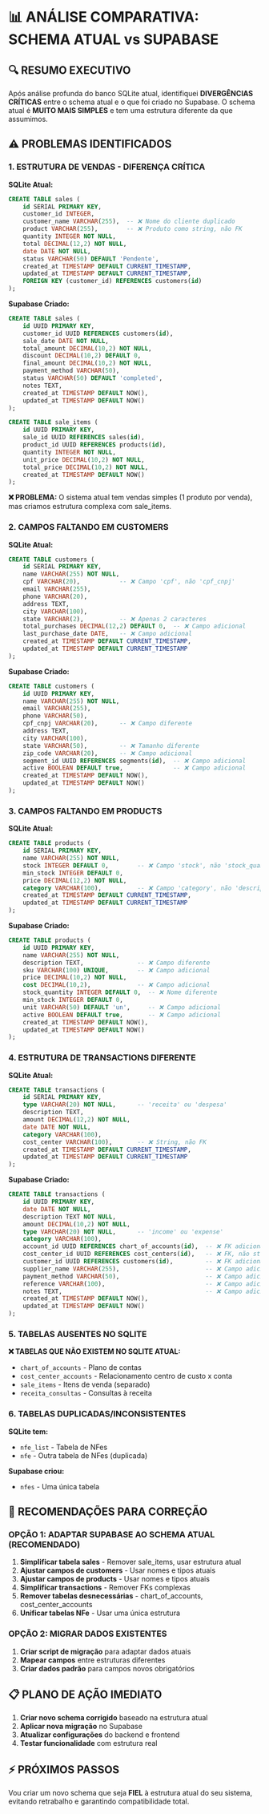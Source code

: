 # 📊 ANÁLISE COMPARATIVA: SCHEMA ATUAL vs SUPABASE

## 🔍 **RESUMO EXECUTIVO**

Após análise profunda do banco SQLite atual, identifiquei **DIVERGÊNCIAS CRÍTICAS** entre o schema atual e o que foi criado no Supabase. O schema atual é **MUITO MAIS SIMPLES** e tem uma estrutura diferente da que assumimos.

## ⚠️ **PROBLEMAS IDENTIFICADOS**

### 1. **ESTRUTURA DE VENDAS - DIFERENÇA CRÍTICA**

**SQLite Atual:**
```sql
CREATE TABLE sales (
    id SERIAL PRIMARY KEY,
    customer_id INTEGER,
    customer_name VARCHAR(255),  -- ❌ Nome do cliente duplicado
    product VARCHAR(255),        -- ❌ Produto como string, não FK
    quantity INTEGER NOT NULL,
    total DECIMAL(12,2) NOT NULL,
    date DATE NOT NULL,
    status VARCHAR(50) DEFAULT 'Pendente',
    created_at TIMESTAMP DEFAULT CURRENT_TIMESTAMP,
    updated_at TIMESTAMP DEFAULT CURRENT_TIMESTAMP,
    FOREIGN KEY (customer_id) REFERENCES customers(id)
);
```

**Supabase Criado:**
```sql
CREATE TABLE sales (
    id UUID PRIMARY KEY,
    customer_id UUID REFERENCES customers(id),
    sale_date DATE NOT NULL,
    total_amount DECIMAL(10,2) NOT NULL,
    discount DECIMAL(10,2) DEFAULT 0,
    final_amount DECIMAL(10,2) NOT NULL,
    payment_method VARCHAR(50),
    status VARCHAR(50) DEFAULT 'completed',
    notes TEXT,
    created_at TIMESTAMP DEFAULT NOW(),
    updated_at TIMESTAMP DEFAULT NOW()
);

CREATE TABLE sale_items (
    id UUID PRIMARY KEY,
    sale_id UUID REFERENCES sales(id),
    product_id UUID REFERENCES products(id),
    quantity INTEGER NOT NULL,
    unit_price DECIMAL(10,2) NOT NULL,
    total_price DECIMAL(10,2) NOT NULL,
    created_at TIMESTAMP DEFAULT NOW()
);
```

**❌ PROBLEMA:** O sistema atual tem vendas simples (1 produto por venda), mas criamos estrutura complexa com sale_items.

### 2. **CAMPOS FALTANDO EM CUSTOMERS**

**SQLite Atual:**
```sql
CREATE TABLE customers (
    id SERIAL PRIMARY KEY,
    name VARCHAR(255) NOT NULL,
    cpf VARCHAR(20),           -- ❌ Campo 'cpf', não 'cpf_cnpj'
    email VARCHAR(255),
    phone VARCHAR(20),
    address TEXT,
    city VARCHAR(100),
    state VARCHAR(2),          -- ❌ Apenas 2 caracteres
    total_purchases DECIMAL(12,2) DEFAULT 0,  -- ❌ Campo adicional
    last_purchase_date DATE,   -- ❌ Campo adicional
    created_at TIMESTAMP DEFAULT CURRENT_TIMESTAMP,
    updated_at TIMESTAMP DEFAULT CURRENT_TIMESTAMP
);
```

**Supabase Criado:**
```sql
CREATE TABLE customers (
    id UUID PRIMARY KEY,
    name VARCHAR(255) NOT NULL,
    email VARCHAR(255),
    phone VARCHAR(50),
    cpf_cnpj VARCHAR(20),      -- ❌ Campo diferente
    address TEXT,
    city VARCHAR(100),
    state VARCHAR(50),         -- ❌ Tamanho diferente
    zip_code VARCHAR(20),      -- ❌ Campo adicional
    segment_id UUID REFERENCES segments(id),  -- ❌ Campo adicional
    active BOOLEAN DEFAULT true,              -- ❌ Campo adicional
    created_at TIMESTAMP DEFAULT NOW(),
    updated_at TIMESTAMP DEFAULT NOW()
);
```

### 3. **CAMPOS FALTANDO EM PRODUCTS**

**SQLite Atual:**
```sql
CREATE TABLE products (
    id SERIAL PRIMARY KEY,
    name VARCHAR(255) NOT NULL,
    stock INTEGER DEFAULT 0,        -- ❌ Campo 'stock', não 'stock_quantity'
    min_stock INTEGER DEFAULT 0,
    price DECIMAL(12,2) NOT NULL,
    category VARCHAR(100),          -- ❌ Campo 'category', não 'description'
    created_at TIMESTAMP DEFAULT CURRENT_TIMESTAMP,
    updated_at TIMESTAMP DEFAULT CURRENT_TIMESTAMP
);
```

**Supabase Criado:**
```sql
CREATE TABLE products (
    id UUID PRIMARY KEY,
    name VARCHAR(255) NOT NULL,
    description TEXT,               -- ❌ Campo diferente
    sku VARCHAR(100) UNIQUE,        -- ❌ Campo adicional
    price DECIMAL(10,2) NOT NULL,
    cost DECIMAL(10,2),             -- ❌ Campo adicional
    stock_quantity INTEGER DEFAULT 0,  -- ❌ Nome diferente
    min_stock INTEGER DEFAULT 0,
    unit VARCHAR(50) DEFAULT 'un',     -- ❌ Campo adicional
    active BOOLEAN DEFAULT true,       -- ❌ Campo adicional
    created_at TIMESTAMP DEFAULT NOW(),
    updated_at TIMESTAMP DEFAULT NOW()
);
```

### 4. **ESTRUTURA DE TRANSACTIONS DIFERENTE**

**SQLite Atual:**
```sql
CREATE TABLE transactions (
    id SERIAL PRIMARY KEY,
    type VARCHAR(20) NOT NULL,      -- 'receita' ou 'despesa'
    description TEXT,
    amount DECIMAL(12,2) NOT NULL,
    date DATE NOT NULL,
    category VARCHAR(100),
    cost_center VARCHAR(100),       -- ❌ String, não FK
    created_at TIMESTAMP DEFAULT CURRENT_TIMESTAMP,
    updated_at TIMESTAMP DEFAULT CURRENT_TIMESTAMP
);
```

**Supabase Criado:**
```sql
CREATE TABLE transactions (
    id UUID PRIMARY KEY,
    date DATE NOT NULL,
    description TEXT NOT NULL,
    amount DECIMAL(10,2) NOT NULL,
    type VARCHAR(20) NOT NULL,      -- 'income' ou 'expense'
    category VARCHAR(100),
    account_id UUID REFERENCES chart_of_accounts(id),  -- ❌ FK adicional
    cost_center_id UUID REFERENCES cost_centers(id),   -- ❌ FK, não string
    customer_id UUID REFERENCES customers(id),         -- ❌ FK adicional
    supplier_name VARCHAR(255),                        -- ❌ Campo adicional
    payment_method VARCHAR(50),                        -- ❌ Campo adicional
    reference VARCHAR(100),                            -- ❌ Campo adicional
    notes TEXT,                                        -- ❌ Campo adicional
    created_at TIMESTAMP DEFAULT NOW(),
    updated_at TIMESTAMP DEFAULT NOW()
);
```

### 5. **TABELAS AUSENTES NO SQLITE**

**❌ TABELAS QUE NÃO EXISTEM NO SQLITE ATUAL:**
- `chart_of_accounts` - Plano de contas
- `cost_center_accounts` - Relacionamento centro de custo x conta
- `sale_items` - Itens de venda (separado)
- `receita_consultas` - Consultas à receita

### 6. **TABELAS DUPLICADAS/INCONSISTENTES**

**SQLite tem:**
- `nfe_list` - Tabela de NFes
- `nfe` - Outra tabela de NFes (duplicada)

**Supabase criou:**
- `nfes` - Uma única tabela

## 🔧 **RECOMENDAÇÕES PARA CORREÇÃO**

### **OPÇÃO 1: ADAPTAR SUPABASE AO SCHEMA ATUAL (RECOMENDADO)**

1. **Simplificar tabela sales** - Remover sale_items, usar estrutura atual
2. **Ajustar campos de customers** - Usar nomes e tipos atuais
3. **Ajustar campos de products** - Usar nomes e tipos atuais
4. **Simplificar transactions** - Remover FKs complexas
5. **Remover tabelas desnecessárias** - chart_of_accounts, cost_center_accounts
6. **Unificar tabelas NFe** - Usar uma única estrutura

### **OPÇÃO 2: MIGRAR DADOS EXISTENTES**

1. **Criar script de migração** para adaptar dados atuais
2. **Mapear campos** entre estruturas diferentes
3. **Criar dados padrão** para campos novos obrigatórios

## 📋 **PLANO DE AÇÃO IMEDIATO**

1. **Criar novo schema corrigido** baseado na estrutura atual
2. **Aplicar nova migração** no Supabase
3. **Atualizar configurações** do backend e frontend
4. **Testar funcionalidade** com estrutura real

## ⚡ **PRÓXIMOS PASSOS**

Vou criar um novo schema que seja **FIEL** à estrutura atual do seu sistema, evitando retrabalho e garantindo compatibilidade total. 